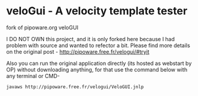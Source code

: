 # veloGui - A velocity template tester
fork of pipoware.org veloGUI

I DO NOT OWN this project, and it is only forked here because I had problem with source and wanted to refector a bit.
Please find more details on the original post - http://pipoware.free.fr/velogui/#tryit

Also you can run the original application directly (its hosted as webstart by OP) without downloading anything, for that use the command below
with any terminal or CMD-
```bash
javaws http://pipoware.free.fr/velogui/VeloGUI.jnlp
```
